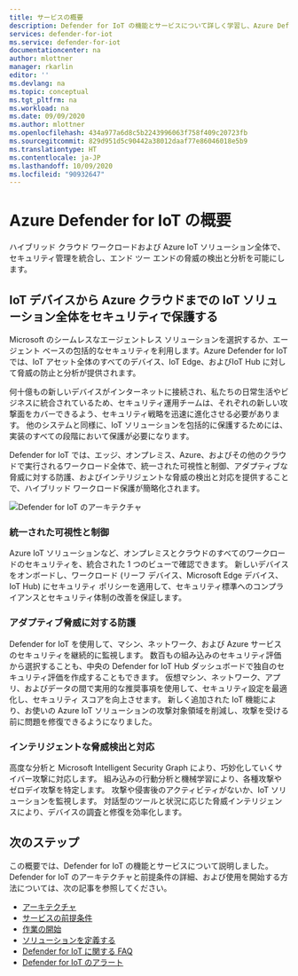 ```yaml
---
title: サービスの概要
description: Defender for IoT の機能とサービスについて詳しく学習し、Azure Defender for IoT によって包括的な IoT セキュリティがどのように実現されるかを理解します。
services: defender-for-iot
ms.service: defender-for-iot
documentationcenter: na
author: mlottner
manager: rkarlin
editor: ''
ms.devlang: na
ms.topic: conceptual
ms.tgt_pltfrm: na
ms.workload: na
ms.date: 09/09/2020
ms.author: mlottner
ms.openlocfilehash: 434a977a6d8c5b2243996063f758f409c20723fb
ms.sourcegitcommit: 829d951d5c90442a38012daaf77e86046018e5b9
ms.translationtype: HT
ms.contentlocale: ja-JP
ms.lasthandoff: 10/09/2020
ms.locfileid: "90932647"
---
```

# <a name="introducing-azure-defender-for-iot"></a>Azure Defender for IoT の概要

ハイブリッド クラウド ワークロードおよび Azure IoT ソリューション全体で、セキュリティ管理を統合し、エンド ツー エンドの脅威の検出と分析を可能にします。

## <a name="secure-your-entire-iot-solution-from-iot-devices-to-azure-cloud"></a>IoT デバイスから Azure クラウドまでの IoT ソリューション全体をセキュリティで保護する

Microsoft のシームレスなエージェントレス ソリューションを選択するか、エージェント ベースの包括的なセキュリティを利用します。Azure Defender for IoT では、IoT アセット全体のすべてのデバイス、IoT Edge、およびIoT Hub に対して脅威の防止と分析が提供されます。

何十億もの新しいデバイスがインターネットに接続され、私たちの日常生活やビジネスに統合されているため、セキュリティ運用チームは、それぞれの新しい攻撃面をカバーできるよう、セキュリティ戦略を迅速に進化させる必要があります。 他のシステムと同様に、IoT ソリューションを包括的に保護するためには、実装のすべての段階において保護が必要になります。

Defender for IoT では、エッジ、オンプレミス、Azure、およびその他のクラウドで実行されるワークロード全体で、統一された可視性と制御、アダプティブな脅威に対する防護、およびインテリジェントな脅威の検出と対応を提供することで、ハイブリッド ワークロード保護が簡略化されます。

![Defender for IoT のアーキテクチャ](./media/architecture/azure-iot-security-architecture.png)

### <a name="unified-visibility-and-control"></a>統一された可視性と制御

Azure IoT ソリューションなど、オンプレミスとクラウドのすべてのワークロードのセキュリティを、統合された 1 つのビューで確認できます。 新しいデバイスをオンボードし、ワークロード (リーフ デバイス、Microsoft Edge デバイス、IoT Hub) にセキュリティ ポリシーを適用して、セキュリティ標準へのコンプライアンスとセキュリティ体制の改善を保証します。

### <a name="adaptive-threat-prevention"></a>アダプティブ脅威に対する防護

Defender for IoT を使用して、マシン、ネットワーク、および Azure サービスのセキュリティを継続的に監視します。 数百もの組み込みのセキュリティ評価から選択することも、中央の Defender for IoT Hub ダッシュボードで独自のセキュリティ評価を作成することもできます。 仮想マシン、ネットワーク、アプリ、およびデータの間で実用的な推奨事項を使用して、セキュリティ設定を最適化し、セキュリティ スコアを向上させます。 新しく追加された IoT 機能により、お使いの Azure IoT ソリューションの攻撃対象領域を削減し、攻撃を受ける前に問題を修復できるようになりました。

### <a name="intelligent-threat-detection-and-response"></a>インテリジェントな脅威検出と対応

高度な分析と Microsoft Intelligent Security Graph により、巧妙化していくサイバー攻撃に対応します。 組み込みの行動分析と機械学習により、各種攻撃やゼロデイ攻撃を特定します。 攻撃や侵害後のアクティビティがないか、IoT ソリューションを監視します。 対話型のツールと状況に応じた脅威インテリジェンスにより、デバイスの調査と修復を効率化します。

## <a name="next-steps"></a>次のステップ

この概要では、Defender for IoT の機能とサービスについて説明しました。 Defender for IoT のアーキテクチャと前提条件の詳細、および使用を開始する方法については、次の記事を参照してください。

- [アーキテクチャ](architecture.md)
- [サービスの前提条件](service-prerequisites.md)
- [作業の開始](getting-started.md)
- [ソリューションを定義する](quickstart-configure-your-solution.md)
- [Defender for IoT に関する FAQ](resources-frequently-asked-questions.md)
- [Defender for IoT のアラート](concept-security-alerts.md)
